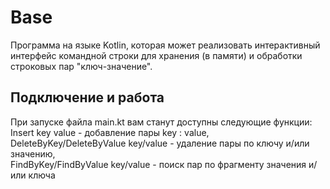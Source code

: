 Base
=============================

Программа на языке Kotlin, которая может реализовать интерактивный интерфейс командной строки для хранения (в памяти) и обработки строковых пар "ключ-значение". 

Подключение и работа
------------

При запуске файла main.kt вам станут доступны следующие функции:  
Insert key value - добавление пары key : value,  
DeleteByKey/DeleteByValue key/value - удаление пары по ключу и/или значению,  
FindByKey/FindByValue key/value - поиск пар по фрагменту значения и/или ключа  
